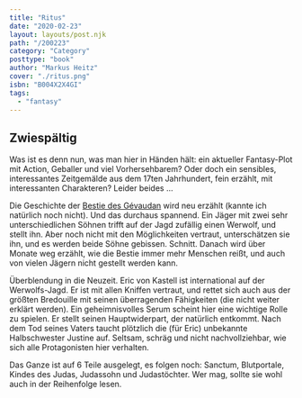```yaml
---
title: "Ritus"
date: "2020-02-23"
layout: layouts/post.njk
path: "/200223"
category: "Category"
posttype: "book"
author: "Markus Heitz"
cover: "./ritus.png"
isbn: "B004X2X4GI"
tags:
  - "fantasy"
---
```

## Zwiespältig

Was ist es denn nun, was man hier in Händen hält: ein aktueller Fantasy-Plot mit Action, Geballer und viel Vorhersehbarem? Oder doch ein sensibles, interessantes Zeitgemälde aus dem 17ten Jahrhundert, fein erzählt, mit interessanten Charakteren? Leider beides ...

Die Geschichte der [Bestie des Gévaudan](https://de.wikipedia.org/wiki/Bestie_des_G%C3%A9vaudan) wird neu erzählt (kannte ich natürlich noch nicht). Und das durchaus spannend. Ein Jäger mit zwei sehr unterschiedlichen Söhnen trifft auf der Jagd zufällig einen Werwolf, und stellt ihn. Aber noch nicht mit den Möglichkeiten vertraut, unterschätzen sie ihn, und es werden beide Söhne gebissen. Schnitt. Danach wird über Monate weg erzählt, wie die Bestie immer mehr Menschen reißt, und auch von vielen Jägern nicht gestellt werden kann.

Überblendung in die Neuzeit. Eric von Kastell ist international auf der Werwolfs-Jagd. Er ist mit allen Kniffen vertraut, und rettet sich auch aus der größten Bredouille mit seinen überragenden Fähigkeiten (die nicht weiter erklärt werden). Ein geheimnisvolles Serum scheint hier eine wichtige Rolle zu spielen. Er stellt seinen Hauptwiderpart, der natürlich entkommt. Nach dem Tod seines Vaters taucht plötzlich die (für Eric) unbekannte Halbschwester Justine auf. Seltsam, schräg und nicht nachvollziehbar, wie sich alle Protagonisten hier verhalten.

Das Ganze ist auf 6 Teile ausgelegt, es folgen noch: Sanctum, Blutportale, Kindes des Judas, Judassohn und Judastöchter. Wer mag, sollte sie wohl auch in der Reihenfolge lesen.
